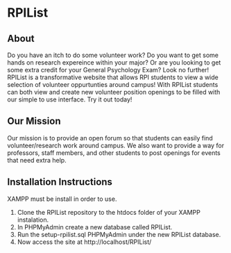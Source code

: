 # RPIList

## About
Do you have an itch to do some volunteer work? Do you want to get some hands on research expereince within your major? Or are you looking to get some extra credit for your General Psychology Exam? Look no further! RPIList is a transformative website that allows RPI students to view a wide selection of volunteer oppurtunties around campus! With RPIList students can both view and create new volunteer position openings to be filled with our simple to use interface. Try it out today!

## Our Mission
Our mission is to provide an open forum so that students can easily find volunteer/research work around campus. We also want to provide a way for professors, staff members, and other students to post openings for events that need extra help.

## Installation Instructions
XAMPP must be install in order to use.
1) Clone the RPIList repository to the htdocs folder of your XAMPP instalation.
2) In PHPMyAdmin create a new database called RPIList.
3) Run the setup-rpilist.sql PHPMyAdmin under the new RPIList database.
4) Now access the site at http://localhost/RPIList/
